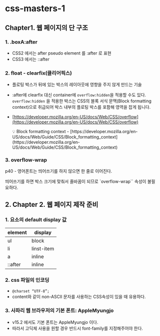 # css-masters-1

## Chapter1. 웹 페이지의 단 구조

### 1. .boxA:after

- CSS2 에서는 after pseudo element 를 :after 로 표현
- CSS3 에서는 ::after

### 2. float - clearfix(클리어픽스)

- 플로팅 박스가 뒤에 있는 박스의 레이아웃에 영향을 주지 않게 만드는 기술
- :after에 clearfix 대신 container에 `overflow:hidden`을 적용할 수도 있다. `overflow:hidden` 을 적용한 박스는 CSS의 블록 서식 문맥(Block formatting context)으로 취급되어 박스 내부의 플로팅 박스를 포함해 영역을 잡게 됩니다.

- [https://developer.mozilla.org/en-US/docs/Web/CSS/overflow](https://developer.mozilla.org/en-US/docs/Web/CSS/overflow)
  <aside>
    💡 Block formatting context
     - [https://developer.mozilla.org/en-US/docs/Web/Guide/CSS/Block_formatting_context](https://developer.mozilla.org/en-US/docs/Web/Guide/CSS/Block_formatting_context)
  </aside>

### 3. overflow-wrap

p40 - 영어폰트는 띄어쓰기를 하지 않으면 한 줄로 이어진다.

띄어쓰기를 하면 박스 크기에 맞춰서 줄바꿈이 되므로 `overflow-wrap`` 속성이 불필요하다.

## 2. Chapter 2. 웹 페이지 제작 준비

### 1. 요소의 default display 값

| element | display    |
| ------- | ---------- |
| ul      | block      |
| li      | linst-item |
| a       | inline     |
| ::after | inline     |

### 2. css 파일의 인코딩

- `@charset “UTF-8”;`
- content와 같이 non-ASCII 문자를 사용하는 CSS속성이 있을 때 유용하다.

### 3. 사파리 웹 브라우저의 기본 폰트: AppleMyungjo

- v15.2 에서도 기본 폰트는 AppleMyungjo 이다.
- 따라서 고딕체 사용을 원할 경우 반드시 font-family를 지정해주어야 한다.
